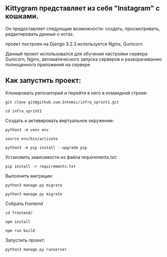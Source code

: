 ## Kittygram представляет из себя "Instagram" с кошками.  

Он предоставляет следующие возможности: 
  создать, просмотривать, редактировать данные о котах.

проект построен на Django 3.2.3 используется Nginx, Gunicorn

Данный проект использовался для обучения настройки сервера Gunicorn, Nginx, автоматического 
запуска серверов и разворачиванию полноценного приложения на сервере

## Как запустить проект:

Клонировать репозиторий и перейти в него в командной строке:

```
git clone git@github.com:Intemic/infra_sprint1.git
```

```
cd infra_sprint1
```

Cоздать и активировать виртуальное окружение:

```
python3 -m venv env
```

```
source env/bin/activate
```

```
python3 -m pip install --upgrade pip
```

Установить зависимости из файла requirements.txt:

```
pip install -r requirements.txt
```

Выполнить миграции:

```
python3 manage.py migrate
```

```
python3 manage.py migrate
```

Собрать frontend

```
cd frontend/ 
```
```
npm install
```
```
npm run build
```

Запустить проект:

```
python3 manage.py runserver
```
